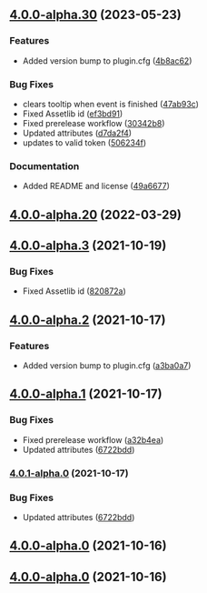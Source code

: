 ## [4.0.0-alpha.30](https://github.com/godot-escoria/escoria-ui-9verbs/compare/v0.0.0...v4.0.0-alpha.30) (2023-05-23)


### Features

* Added version bump to plugin.cfg ([4b8ac62](https://github.com/godot-escoria/escoria-ui-9verbs/commit/4b8ac62b10e0fe401ef3660c902140176c90ff1f))


### Bug Fixes

* clears tooltip when event is finished ([47ab93c](https://github.com/godot-escoria/escoria-ui-9verbs/commit/47ab93cdfe4f0ba53e74d7ce51c29fdb84b2f429))
* Fixed Assetlib id ([ef3bd91](https://github.com/godot-escoria/escoria-ui-9verbs/commit/ef3bd91f1de6508574c353752ee9dba754f81129))
* Fixed prerelease workflow ([30342b8](https://github.com/godot-escoria/escoria-ui-9verbs/commit/30342b8a5d5f4d9023837294c882b84fe1ef90fe))
* Updated attributes ([d7da2f4](https://github.com/godot-escoria/escoria-ui-9verbs/commit/d7da2f41fe533b678b93de6fd3f971fd509fa318))
* updates to valid token ([506234f](https://github.com/godot-escoria/escoria-ui-9verbs/commit/506234fe64f0e0197436e8a3c6ff9a2066a4f9f8))


### Documentation

* Added README and license ([49a6677](https://github.com/godot-escoria/escoria-ui-9verbs/commit/49a667781656bf9508fd871372dd0e239caf9fb5))



## [4.0.0-alpha.20](https://github.com/godot-escoria/escoria-ui-9verbs/compare/v0.0.0...v4.0.0-alpha.20) (2022-03-29)



## [4.0.0-alpha.3](https://github.com/godot-escoria/escoria-ui-9verbs/compare/v0.0.0...v4.0.0-alpha.3) (2021-10-19)


### Bug Fixes

* Fixed Assetlib id ([820872a](https://github.com/godot-escoria/escoria-ui-9verbs/commit/820872a439f97a8974ceef4db9a29e20994fe56f))



## [4.0.0-alpha.2](https://github.com/godot-escoria/escoria-ui-9verbs/compare/v0.0.0...v4.0.0-alpha.2) (2021-10-17)


### Features

* Added version bump to plugin.cfg ([a3ba0a7](https://github.com/godot-escoria/escoria-ui-9verbs/commit/a3ba0a72a7626ac2c9bdc5e3475cf003ce0b4472))



## [4.0.0-alpha.1](https://github.com/godot-escoria/escoria-ui-9verbs/compare/v0.0.0...v4.0.0-alpha.1) (2021-10-17)


### Bug Fixes

* Fixed prerelease workflow ([a32b4ea](https://github.com/godot-escoria/escoria-ui-9verbs/commit/a32b4ea898863647bf16bda350e690a725f86ba3))
* Updated attributes ([6722bdd](https://github.com/godot-escoria/escoria-ui-9verbs/commit/6722bdd8c1d1eb86d175a374140240cf107d0ee7))



### [4.0.1-alpha.0](https://github.com/godot-escoria/escoria-ui-9verbs/compare/v0.0.0...v4.0.1-alpha.0) (2021-10-17)


### Bug Fixes

* Updated attributes ([6722bdd](https://github.com/godot-escoria/escoria-ui-9verbs/commit/6722bdd8c1d1eb86d175a374140240cf107d0ee7))



## [4.0.0-alpha.0](https://github.com/godot-escoria/escoria-ui-9verbs/compare/v0.0.0...v4.0.0-alpha.0) (2021-10-16)



## [4.0.0-alpha.0](https://github.com/godot-escoria/escoria-ui-9verbs/compare/v0.0.0...v4.0.0-alpha.0) (2021-10-16)
